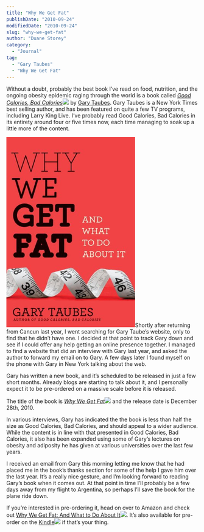 ```yaml
---
title: "Why We Get Fat"
publishDate: "2010-09-24"
modifiedDate: "2010-09-24"
slug: "why-we-get-fat"
author: "Duane Storey"
category:
  - "Journal"
tag:
  - "Gary Taubes"
  - "Why We Get Fat"
---
```


Without a doubt, probably the best book I’ve read on food, nutrition, and the ongoing obesity epidemic raging through the world is a book called *[Good Calories, Bad Calories](http://www.amazon.com/gp/product/1400033462?ie=UTF8&tag=duanstor-20&linkCode=as2&camp=1789&creative=9325&creativeASIN=1400033462)![](_images/http://www.assoc-amazon.com/e/ir?t=duanstor-20&l=as2&o=1&a=1400033462)*  by [Gary Taubes](http://en.wikipedia.org/wiki/Gary_Taubes). Gary Taubes is a New York Times best selling author, and has been featured on quite a few TV programs, including Larry King Live. I’ve probably read Good Calories, Bad Calories in its entirety around four or five times now, each time managing to soak up a little more of the content.

![](_images/why-we-get-fat-2.jpg)Shortly after returning from Cancun last year, I went searching for Gary Taube’s website, only to find that he didn’t have one. I decided at that point to track Gary down and see if I could offer any help getting an online presence together. I managed to find a website that did an interview with Gary last year, and asked the author to forward my email on to Gary. A few days later I found myself on the phone with Gary in New York talking about the web.

Gary has written a new book, and it’s scheduled to be released in just a few short months. Already blogs are starting to talk about it, and I personally expect it to be pre-ordered on a massive scale before it is released.

The title of the book is *[Why We Get Fat](http://www.amazon.com/gp/product/0307272702?ie=UTF8&tag=duanstor-20&linkCode=as2&camp=1789&creative=9325&creativeASIN=0307272702)![](_images/_images/http://www.assoc-amazon.com/e/ir?t=duanstor-20&l=as2&o=1&a=0307272702)* and the release date is December 28th, 2010.

In various interviews, Gary has indicated the the book is less than half the size as Good Calories, Bad Calories, and should appeal to a wider audience. While the content is in line with that presented in Good Calories, Bad Calories, it also has been expanded using some of Gary’s lectures on obesity and adiposity he has given at various universities over the last few years.

I received an email from Gary this morning letting me know that he had placed me in the book’s thanks section for some of the help I gave him over the last year. It’s a really nice gesture, and I’m looking forward to reading Gary’s book when it comes out. At that point in time I’ll probably be a few days away from my flight to Argentina, so perhaps I’ll save the book for the plane ride down.

If you’re interested in pre-ordering it, head on over to Amazon and check out [Why We Get Fat: And What to Do About It](http://www.amazon.com/gp/product/0307272702?ie=UTF8&tag=duanstor-20&linkCode=as2&camp=1789&creative=9325&creativeASIN=0307272702)![](_images/_images/http://www.assoc-amazon.com/e/ir?t=duanstor-20&l=as2&o=1&a=0307272702). It’s also available for pre-order on the [Kindle](http://www.amazon.com/gp/product/B003WUYOQ6?ie=UTF8&tag=duanstor-20&linkCode=as2&camp=1789&creative=9325&creativeASIN=B003WUYOQ6)![](_images/http://www.assoc-amazon.com/e/ir?t=duanstor-20&l=as2&o=1&a=B003WUYOQ6) if that’s your thing.